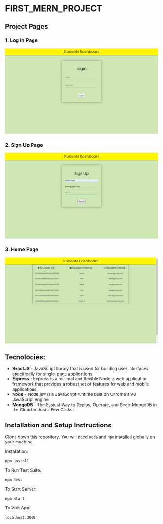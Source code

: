 # FIRST_MERN_PROJECT

## Project Pages

### 1. Log in Page
<img src="https://github.com/Aman2221/FINAL_YEAR_PROJECT/blob/main/src/img/MERN-Login.png" alt="preview" /> <br />

### 2. Sign Up Page
<img src="https://github.com/Aman2221/FINAL_YEAR_PROJECT/blob/main/src/img/MERN-signUp.png" alt="preview" /> <br />

### 3. Home Page
<img src="https://github.com/Aman2221/FINAL_YEAR_PROJECT/blob/main/src/img/MERN-home.png" alt="preview" />

## Tecnologies:

- **ReactJS** - JavaScript library that is used for building user interfaces specifically for single-page applications.
- **Express** -  Express is a minimal and flexible Node.js web application framework that provides a robust set of features for web and mobile applications.
- **Node** - Node.js® is a JavaScript runtime built on Chrome's V8 JavaScript engine.
- **MongoDB** - The Easiest Way to Deploy, Operate, and Scale MongoDB in the Cloud in Just a Few Clicks..

## Installation and Setup Instructions

Clone down this repository. You will need `node` and `npm` installed globally on your machine.  

Installation:

`npm install`  

To Run Test Suite:  

`npm test`  

To Start Server:

`npm start`  

To Visit App:

`localhost:3000`  

